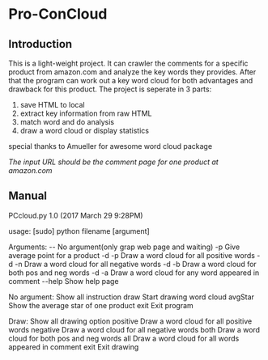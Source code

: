 # Pro-ConCloud
## Introduction
This is a light-weight project. It can crawler the comments for a specific product from amazon.com and analyze the key words they provides. After that the program can work out a key word cloud for both advantages and drawback for this product.
The project is seperate in 3 parts:
1. save HTML to local
2. extract key information from raw HTML
3. match word and do analysis
4. draw a word cloud or display statistics

special thanks to Amueller for awesome word cloud package

*The input URL should be the comment page for one product at amazon.com*

## Manual

PCcloud.py 1.0 (2017 March 29 9:28PM)

usage: [sudo] python filename [argument]

Arguments:
    --                No argument(only grap web page and waiting)
    -p                Give average point for a product
    -d -p             Draw a word cloud for all positive words
    -d -n             Draw a word cloud for all negative words
    -d -b             Draw a word cloud for both pos and neg words
    -d -a             Draw a word cloud for any word appeared in comment
    --help            Show help page

No argument:
    <Enter>           Show all instruction
    draw              Start drawing word cloud
    avgStar           Show the average star of one product
    exit              Exit program

Draw:
    <Enter>           Show all drawing option
    positive          Draw a word cloud for all positive words
    negative          Draw a word cloud for all negative words
    both              Draw a word cloud for both pos and neg words
    all               Draw a word cloud for all words appeared in comment
    exit              Exit drawing
